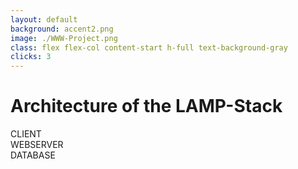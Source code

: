 ```yaml
---
layout: default
background: accent2.png
image: ./WWW-Project.png
class: flex flex-col content-start h-full text-background-gray
clicks: 3
---
```


<h1 class="text-left"> Architecture of the LAMP-Stack</h1>

<div class="flex items-center flex-col  text-center grow-0 content-center space-y-8 pt-5">
  <div class="rounded-xl bg-accent-5 p-4 text-background-ionos">CLIENT</div>
  <mdi:arrow-down-bold class="fill-current text-sm" v-click="1"/>
  <div class="rounded-xl bg-accent-3 p-4 text-background-ionos" v-click="1">WEBSERVER</div>
  <div class="flex ">
    <mdi:arrow-down-bold class="fill-current text-sm" v-click="3"/>
    <mdi:arrow-down-bold class="fill-current text-sm" v-click="2"/>
    <mdi:arrow-down-bold class="fill-current text-sm" v-click="3"/>
  </div>
  
  <div class="rounded-xl bg-background-ionos p-4" v-click="2">DATABASE</div>
</div>

<style>
h1  {
  font-size: 2em !important;
}
</style>

<Footer
  title="Copyright © 1&1 IONOS SE 2021"
  :social="[
    { type: 'gh', username: 'ionos-deploy-now' }
  ]"
/>

<IonosLogo left="false" />
<!--
* editors are using the client to gernate the content.
* developers focus on the webserver and database
-->
